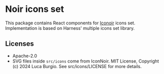 # Noir icons set

This package contains React components for [Iconoir](https://iconoir.com/) icons set. Implementation is based on Harness' multiple icons set library.

## Licenses

- Apache-2.0
- SVG files inside `src/icons` come from IconNoir. MIT License, Copyright (c) 2024 Luca Burgio. See src/icons/LICENSE for more details.
